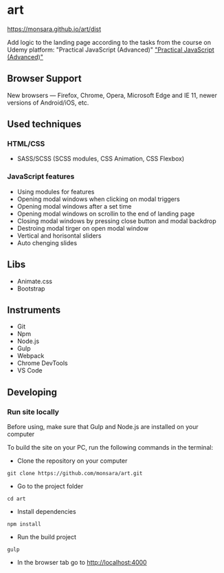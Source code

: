 # art

https://monsara.github.io/art/dist

Add logic to the landing page according to the tasks from the course
on Udemy platform: "Practical JavaScript (Advanced)"
["Practical JavaScript (Advanced)"](https://www.udemy.com/course/javascript_practice/)

## Browser Support

New browsers — Firefox, Chrome, Opera, Microsoft Edge and IE 11, newer versions
of Android/iOS, etc.

## Used techniques

### HTML/CSS

- SASS/SCSS (SCSS modules, CSS Animation, CSS Flexbox)

### JavaScript features

- Using modules for features
- Opening modal windows when clicking on modal triggers
- Opening modal windows after a set time
- Opening modal windows on scrollin to the end of landing page
- Сlosing modal windows by pressing close button and modal backdrop
- Destroing modal tirger on open modal window
- Vertical and horisontal sliders
- Auto chenging slides

## Libs

- Animate.css
- Bootstrap

## Instruments

- Git
- Npm
- Node.js
- Gulp
- Webpack
- Chrome DevTools
- VS Code

## Developing

### Run site locally

Before using, make sure that Gulp and Node.js are installed
on your computer

To build the site on your PC, run the following commands in the terminal:

- Clone the repository on your computer

```shell
git clone https://github.com/monsara/art.git
```

- Go to the project folder

```shell
cd art
```

- Install dependencies

```shell
npm install
```

- Run the build project

```shell
gulp
```

- In the browser tab go to [http://localhost:4000](http://localhost:4000)

